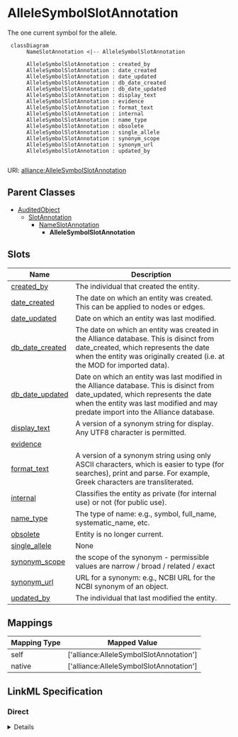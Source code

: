 # AlleleSymbolSlotAnnotation

The one current symbol for the allele.


```mermaid
 classDiagram
      NameSlotAnnotation <|-- AlleleSymbolSlotAnnotation
      
      AlleleSymbolSlotAnnotation : created_by
      AlleleSymbolSlotAnnotation : date_created
      AlleleSymbolSlotAnnotation : date_updated
      AlleleSymbolSlotAnnotation : db_date_created
      AlleleSymbolSlotAnnotation : db_date_updated
      AlleleSymbolSlotAnnotation : display_text
      AlleleSymbolSlotAnnotation : evidence
      AlleleSymbolSlotAnnotation : format_text
      AlleleSymbolSlotAnnotation : internal
      AlleleSymbolSlotAnnotation : name_type
      AlleleSymbolSlotAnnotation : obsolete
      AlleleSymbolSlotAnnotation : single_allele
      AlleleSymbolSlotAnnotation : synonym_scope
      AlleleSymbolSlotAnnotation : synonym_url
      AlleleSymbolSlotAnnotation : updated_by
      

```



URI: [alliance:AlleleSymbolSlotAnnotation](http://alliancegenome.org/AlleleSymbolSlotAnnotation)


## Parent Classes

* [AuditedObject](AuditedObject.md)
    * [SlotAnnotation](SlotAnnotation.md)
        * [NameSlotAnnotation](NameSlotAnnotation.md)
            * **AlleleSymbolSlotAnnotation**




<!-- no inheritance hierarchy -->


## Slots

| Name | Description  |
| ---  | ---  |
| [created_by](created_by.md) | The individual that created the entity. |
| [date_created](date_created.md) | The date on which an entity was created. This can be applied to nodes or edges. |
| [date_updated](date_updated.md) | Date on which an entity was last modified. |
| [db_date_created](db_date_created.md) | The date on which an entity was created in the Alliance database.  This is disinct from date_created, which represents the date when the entity was originally created (i.e. at the MOD for imported data). |
| [db_date_updated](db_date_updated.md) | Date on which an entity was last modified in the Alliance database.  This is disinct from date_updated, which represents the date when the entity was last modified and may predate import into the Alliance database. |
| [display_text](display_text.md) | A version of a synonym string for display. Any UTF8 character is permitted. |
| [evidence](evidence.md) |  |
| [format_text](format_text.md) | A version of a synonym string using only ASCII characters, which is easier to type (for searches), print and parse. For example, Greek characters are transliterated. |
| [internal](internal.md) | Classifies the entity as private (for internal use) or not (for public use). |
| [name_type](name_type.md) | The type of name: e.g., symbol, full_name, systematic_name, etc. |
| [obsolete](obsolete.md) | Entity is no longer current. |
| [single_allele](single_allele.md) | None |
| [synonym_scope](synonym_scope.md) | the scope of the synonym - permissible values are narrow / broad / related / exact |
| [synonym_url](synonym_url.md) | URL for a synonym: e.g., NCBI URL for the NCBI synonym of an object. |
| [updated_by](updated_by.md) | The individual that last modified the entity. |


## Mappings

| Mapping Type | Mapped Value |
| ---  | ---  |
| self | ['alliance:AlleleSymbolSlotAnnotation'] |
| native | ['alliance:AlleleSymbolSlotAnnotation'] |




## LinkML Specification

<!-- TODO: investigate https://stackoverflow.com/questions/37606292/how-to-create-tabbed-code-blocks-in-mkdocs-or-sphinx -->

### Direct

<details>
```yaml
name: AlleleSymbolSlotAnnotation
description: The one current symbol for the allele.
from_schema: https://github.com/alliance-genome/agr_curation_schema/src/schema/allele
is_a: NameSlotAnnotation
slots:
- single_allele
slot_usage:
  single_allele:
    name: single_allele
    domain_of:
    - AlleleDatabaseStatusSlotAnnotation
    - AlleleFullNameSlotAnnotation
    - AlleleFunctionalImpactSlotAnnotation
    - AlleleGermlineTransmissionStatusSlotAnnotation
    - AlleleInheritanceModeSlotAnnotation
    - AlleleMolecularMutationSlotAnnotation
    - AlleleMutationTypeSlotAnnotation
    - AlleleNomenclatureEventSlotAnnotation
    - AlleleNoteSlotAnnotation
    - AlleleSecondaryIdSlotAnnotation
    - AlleleSymbolSlotAnnotation
    - AlleleSynonymSlotAnnotation
    - AffectedGenomicModelComponent
    required: true
  name_type:
    name: name_type
    notes:
    - 'permissible_values: nomenclature_symbol (VocabularyTerm), systematic_name (VocabularyTerm)'
    domain_of:
    - NameSlotAnnotation

```
</details>

### Induced

<details>
```yaml
name: AlleleSymbolSlotAnnotation
description: The one current symbol for the allele.
from_schema: https://github.com/alliance-genome/agr_curation_schema/src/schema/allele
is_a: NameSlotAnnotation
slot_usage:
  single_allele:
    name: single_allele
    domain_of:
    - AlleleDatabaseStatusSlotAnnotation
    - AlleleFullNameSlotAnnotation
    - AlleleFunctionalImpactSlotAnnotation
    - AlleleGermlineTransmissionStatusSlotAnnotation
    - AlleleInheritanceModeSlotAnnotation
    - AlleleMolecularMutationSlotAnnotation
    - AlleleMutationTypeSlotAnnotation
    - AlleleNomenclatureEventSlotAnnotation
    - AlleleNoteSlotAnnotation
    - AlleleSecondaryIdSlotAnnotation
    - AlleleSymbolSlotAnnotation
    - AlleleSynonymSlotAnnotation
    - AffectedGenomicModelComponent
    required: true
  name_type:
    name: name_type
    notes:
    - 'permissible_values: nomenclature_symbol (VocabularyTerm), systematic_name (VocabularyTerm)'
    domain_of:
    - NameSlotAnnotation
attributes:
  single_allele:
    name: single_allele
    from_schema: https://github.com/alliance-genome/agr_curation_schema/src/schema/allele
    multivalued: false
    alias: single_allele
    owner: AlleleSymbolSlotAnnotation
    domain_of:
    - AlleleDatabaseStatusSlotAnnotation
    - AlleleFullNameSlotAnnotation
    - AlleleFunctionalImpactSlotAnnotation
    - AlleleGermlineTransmissionStatusSlotAnnotation
    - AlleleInheritanceModeSlotAnnotation
    - AlleleMolecularMutationSlotAnnotation
    - AlleleMutationTypeSlotAnnotation
    - AlleleNomenclatureEventSlotAnnotation
    - AlleleNoteSlotAnnotation
    - AlleleSecondaryIdSlotAnnotation
    - AlleleSymbolSlotAnnotation
    - AlleleSynonymSlotAnnotation
    - AffectedGenomicModelComponent
    range: Allele
    required: true
  name_type:
    name: name_type
    description: 'The type of name: e.g., symbol, full_name, systematic_name, etc.'
    notes:
    - 'permissible_values: nomenclature_symbol (VocabularyTerm), systematic_name (VocabularyTerm)'
    from_schema: https://github.com/alliance-genome/agr_curation_schema/core.yaml
    domain: NameSlotAnnotation
    multivalued: false
    alias: name_type
    owner: AlleleSymbolSlotAnnotation
    domain_of:
    - NameSlotAnnotation
    range: VocabularyTerm
    required: true
  format_text:
    name: format_text
    description: A version of a synonym string using only ASCII characters, which
      is easier to type (for searches), print and parse. For example, Greek characters
      are transliterated.
    from_schema: https://github.com/alliance-genome/agr_curation_schema/core.yaml
    aliases:
    - synonym_text
    multivalued: false
    alias: format_text
    owner: AlleleSymbolSlotAnnotation
    domain_of:
    - NameSlotAnnotation
    - NameSlotAnnotationDTO
    range: string
    required: true
  display_text:
    name: display_text
    description: A version of a synonym string for display. Any UTF8 character is
      permitted.
    from_schema: https://github.com/alliance-genome/agr_curation_schema/core.yaml
    aliases:
    - synonym_sgml
    multivalued: false
    alias: display_text
    owner: AlleleSymbolSlotAnnotation
    domain_of:
    - NameSlotAnnotation
    - NameSlotAnnotationDTO
    range: string
    required: true
  synonym_url:
    name: synonym_url
    description: 'URL for a synonym: e.g., NCBI URL for the NCBI synonym of an object.'
    from_schema: https://github.com/alliance-genome/agr_curation_schema/core.yaml
    alias: synonym_url
    owner: AlleleSymbolSlotAnnotation
    domain_of:
    - NameSlotAnnotation
    - NameSlotAnnotationDTO
    range: uri
  synonym_scope:
    name: synonym_scope
    description: the scope of the synonym - permissible values are narrow / broad
      / related / exact
    from_schema: https://github.com/alliance-genome/agr_curation_schema/core.yaml
    domain: NameSlotAnnotation
    alias: synonym_scope
    owner: AlleleSymbolSlotAnnotation
    domain_of:
    - NameSlotAnnotation
    range: VocabularyTerm
  evidence:
    name: evidence
    description: ''
    from_schema: https://github.com/alliance-genome/agr_curation_schema/src/schema/reference
    multivalued: true
    alias: evidence
    owner: AlleleSymbolSlotAnnotation
    domain_of:
    - AlleleGenerationMethodAssociation
    - Note
    - SlotAnnotation
    - Association
    range: InformationContentEntity
  created_by:
    name: created_by
    description: The individual that created the entity.
    from_schema: https://github.com/alliance-genome/agr_curation_schema/core.yaml
    domain: AuditedObject
    multivalued: false
    alias: created_by
    owner: AlleleSymbolSlotAnnotation
    domain_of:
    - AuditedObject
    range: Person
  date_created:
    name: date_created
    description: The date on which an entity was created. This can be applied to nodes
      or edges.
    from_schema: https://github.com/alliance-genome/agr_curation_schema/core.yaml
    aliases:
    - creation_date
    exact_mappings:
    - dct:createdOn
    - WIKIDATA_PROPERTY:P577
    alias: date_created
    owner: AlleleSymbolSlotAnnotation
    domain_of:
    - AuditedObject
    - AuditedObjectDTO
    range: datetime
  updated_by:
    name: updated_by
    description: The individual that last modified the entity.
    from_schema: https://github.com/alliance-genome/agr_curation_schema/core.yaml
    domain: AuditedObject
    multivalued: false
    alias: updated_by
    owner: AlleleSymbolSlotAnnotation
    domain_of:
    - AuditedObject
    range: Person
  date_updated:
    name: date_updated
    description: Date on which an entity was last modified.
    from_schema: https://github.com/alliance-genome/agr_curation_schema/core.yaml
    aliases:
    - date_last_modified
    alias: date_updated
    owner: AlleleSymbolSlotAnnotation
    domain_of:
    - AuditedObject
    - AuditedObjectDTO
    range: datetime
  db_date_created:
    name: db_date_created
    description: The date on which an entity was created in the Alliance database.  This
      is disinct from date_created, which represents the date when the entity was
      originally created (i.e. at the MOD for imported data).
    from_schema: https://github.com/alliance-genome/agr_curation_schema/core.yaml
    alias: db_date_created
    owner: AlleleSymbolSlotAnnotation
    domain_of:
    - AuditedObject
    - AuditedObjectDTO
    range: datetime
  db_date_updated:
    name: db_date_updated
    description: Date on which an entity was last modified in the Alliance database.  This
      is disinct from date_updated, which represents the date when the entity was
      last modified and may predate import into the Alliance database.
    from_schema: https://github.com/alliance-genome/agr_curation_schema/core.yaml
    alias: db_date_updated
    owner: AlleleSymbolSlotAnnotation
    domain_of:
    - AuditedObject
    - AuditedObjectDTO
    range: datetime
  internal:
    name: internal
    description: Classifies the entity as private (for internal use) or not (for public
      use).
    notes:
    - Default value is true.
    from_schema: https://github.com/alliance-genome/agr_curation_schema/core.yaml
    alias: internal
    owner: AlleleSymbolSlotAnnotation
    domain_of:
    - AuditedObject
    - AuditedObjectDTO
    range: boolean
    required: true
  obsolete:
    name: obsolete
    description: Entity is no longer current.
    notes:
    - Obsolete entities are preserved in the database for posterity but should not
      be publicly displayed.
    from_schema: https://github.com/alliance-genome/agr_curation_schema/core.yaml
    alias: obsolete
    owner: AlleleSymbolSlotAnnotation
    domain_of:
    - AuditedObject
    - AuditedObjectDTO
    range: boolean

```
</details>